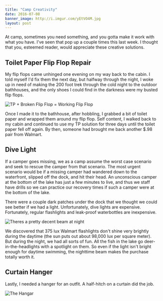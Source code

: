 ```yaml
---
title: "Camp Creativity"
date: 2016-07-08
banner_image: http://i.imgur.com/yEtVO4M.jpg
layout: post
---
```


At camp, sometimes you need something, and you gotta make it work with what you have. I've seen that pop up a couple times this last week. I thought that you, esteemed reader, would appreciate these creative solutions.

## Toilet Paper Flip Flop Repair

My flip flops came unhinged one evening on my way back to the cabin. I told myself I'd fix them the next day, but halfway through the night, I woke up in need of making the 200 foot trek through the cold night to the outdoor bathhouses, and the only shoes I could find in the darkness were my busted flip flops.

![TP + Broken Flip Flop = Working Flip Flop](http://i.imgur.com/VSlc3JW.jpg)

Once I made it to the bathhouse, after hobbling, I grabbed a bit of toilet paper and wrapped them around my flip flop. Self content, I walked back to my cabin and continued to use my TP solution for three days until the toilet paper fell off again. By then, someone had brought me back another $.98 pair from Walmart.

## Dive Light

If a camper goes missing, we as a camp assume the worst case scenario and seek to rescue the camper from that scenario. The most urgent scenario would be if a missing camper had wandered down to the waterfront, slipped off the dock, and hit their head. An unconscious camper at the bottom of the lake has just a few minutes to live, and thus we staff have drills so we can practice our recovery times if such a camper were at the bottom of the lake.

There were a couple dark patches under the dock that we thought we could see better if we had a light. Unfortunately, dive lights are expensive. Fortunately, regular flashlights and leak-proof waterbottles are inexpensive.

![Theres a pretty decent beam at night](http://i.imgur.com/2eKMYR7.jpg)

We discovered that 375 lux Walmart flashlights don't shine very brightly during the daytime (the sun puts out about 98,000 lux per square meter). But during the night, we had all sorts of fun. All the fish in the lake go deer-in-the-headlights with a spotlight on them. So even if the light isn't bright enough for daytime swimming, the nighttime beam makes the purchase totally worth it.

## Curtain Hanger

Lastly, I needed a hanger for an outfit. A half-hitch on a curtain did the job.

![The Hangar](http://i.imgur.com/HfotMt0.jpg)